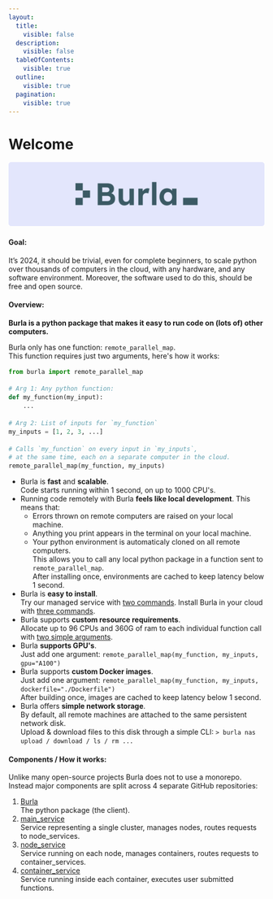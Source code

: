 ```yaml
---
layout:
  title:
    visible: false
  description:
    visible: false
  tableOfContents:
    visible: true
  outline:
    visible: true
  pagination:
    visible: true
---
```


# Welcome

<div align="center">

<img src=".gitbook/assets/banner.png" alt="" width="1000">

</div>

#### Goal:

It’s 2024, it should be trivial, even for complete beginners, to scale python over thousands of computers in the cloud, with any hardware, and any software environment. Moreover, the software used to do this, should be free and open source.

#### Overview:

**Burla is a python package that makes it easy to run code on (lots of) other computers.**

Burla only has one function: `remote_parallel_map`.\
This function requires just two arguments, here's how it works:

```python
from burla import remote_parallel_map

# Arg 1: Any python function:
def my_function(my_input):
    ...

# Arg 2: List of inputs for `my_function`
my_inputs = [1, 2, 3, ...]

# Calls `my_function` on every input in `my_inputs`,
# at the same time, each on a separate computer in the cloud.
remote_parallel_map(my_function, my_inputs)
```

* Burla is **fast** and **scalable**.\
  Code starts running within 1 second, on up to 1000 CPU's.
* Running code remotely with Burla **feels like local development**. This means that:
  * Errors thrown on remote computers are raised on your local machine.
  * Anything you print appears in the terminal on your local machine.
  * Your python environment is automaticaly cloned on all remote computers.\
    This allows you to call any local python package in a function sent to `remote_parallel_map`.\
    After installing once, environments are cached to keep latency below 1 second.
* Burla is **easy to install**.\
  Try our managed service with [two commands](https://docs.burla.dev/Getting-Started#getting-started-fully-managed). Install Burla in your cloud with [three commands](https://docs.burla.dev/Getting-Started#getting-started-self-managed-gcp-only).
* Burla supports **custom resource requirements**.\
  Allocate up to 96 CPUs and 360G of ram to each individual function call with [two simple arguments](https://docs.burla.dev/API-Reference).
* Burla **supports GPU's**.\
  Just add one argument: `remote_parallel_map(my_function, my_inputs, gpu="A100")`
* Burla supports **custom Docker images**.\
  Just add one argument: `remote_parallel_map(my_function, my_inputs, dockerfile="./Dockerfile")`\
  After building once, images are cached to keep latency below 1 second.
* Burla offers **simple network storage**.\
  By default, all remote machines are attached to the same persistent network disk.\
  Upload & download files to this disk through a simple CLI: `> burla nas upload / download / ls / rm ...`

#### Components / How it works:

Unlike many open-source projects Burla does not to use a monorepo.\
Instead major components are split across 4 separate GitHub repositories:

1. [Burla](https://github.com/burla-cloud/burla)\
   The python package (the client).
2. [main\_service](https://github.com/burla-cloud/main\_service)\
   Service representing a single cluster, manages nodes, routes requests to node\_services.
3. [node\_service](https://github.com/burla-cloud/node\_service)\
   Service running on each node, manages containers, routes requests to container\_services.
4. [container\_service](https://github.com/burla-cloud/container\_service)\
   Service running inside each container, executes user submitted functions.



